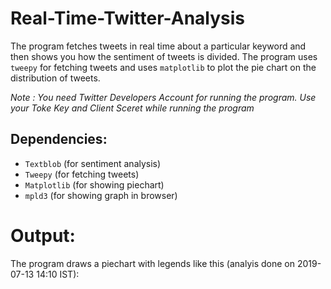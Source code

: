 # Real-Time-Twitter-Analysis
The program fetches tweets in real time about a particular keyword and then shows you how the sentiment of tweets is divided. The program uses `tweepy` for fetching tweets and uses `matplotlib` to plot the pie chart on the distribution of tweets. 

_Note : You need Twitter Developers Account for running the program. Use your Toke Key and Client Sceret while running the program_

## Dependencies:
- `Textblob` (for sentiment analysis)
- `Tweepy` (for fetching tweets)
- `Matplotlib` (for showing piechart)
- `mpld3` (for showing graph in browser)

# Output:
The program draws a piechart with legends like this (analyis done on 2019-07-13 14:10 IST):


